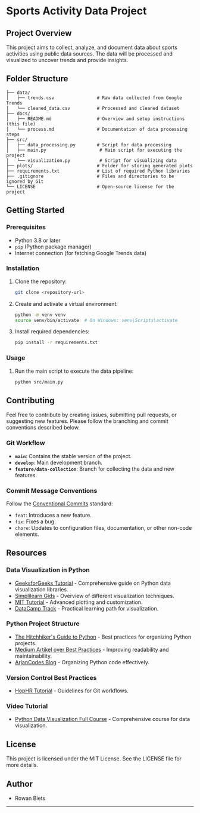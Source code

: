 # Sports Activity Data Project

## Project Overview
This project aims to collect, analyze, and document data about sports activities using public data sources. The data will be processed and visualized to uncover trends and provide insights.

## Folder Structure
```
├── data/
│   ├── trends.csv                # Raw data collected from Google Trends
│   └── cleaned_data.csv          # Processed and cleaned dataset
├── docs/
│   ├── README.md                 # Overview and setup instructions (this file)
│   └── process.md                # Documentation of data processing steps
├── src/
│   ├── data_processing.py        # Script for data processing
│   ├── main.py                    # Main script for executing the project
│   └── visualization.py           # Script for visualizing data
├── plots/                        # Folder for storing generated plots
├── requirements.txt              # List of required Python libraries
├── .gitignore                    # Files and directories to be ignored by Git
└── LICENSE                       # Open-source license for the project
```

## Getting Started

### Prerequisites
- Python 3.8 or later
- `pip` (Python package manager)
- Internet connection (for fetching Google Trends data)

### Installation
1. Clone the repository:
   ```bash
   git clone <repository-url>
   ```
2. Create and activate a virtual environment:
   ```bash
   python -m venv venv
   source venv/bin/activate  # On Windows: venv\Scripts\activate
   ```
3. Install required dependencies:
   ```bash
   pip install -r requirements.txt
   ```

### Usage
1. Run the main script to execute the data pipeline:
   ```bash
   python src/main.py
   ```

## Contributing
Feel free to contribute by creating issues, submitting pull requests, or suggesting new features. Please follow the branching and commit conventions described below.

### Git Workflow
- **`main`**: Contains the stable version of the project.
- **`develop`**: Main development branch.
- **`feature/data-collection`**: Branch for collecting the data and new features.

### Commit Message Conventions
Follow the [Conventional Commits](https://www.conventionalcommits.org/) standard:
- `feat`: Introduces a new feature.
- `fix`: Fixes a bug.
- `chore`: Updates to configuration files, documentation, or other non-code elements.

## Resources
### Data Visualization in Python
- [GeeksforGeeks Tutorial](https://www.geeksforgeeks.org/python-data-visualization-tutorial/?utm_source=chatgpt.com) - Comprehensive guide on Python data visualization libraries.
- [Simplilearn Gids](https://www.simplilearn.com/tutorials/python-tutorial/data-visualization-in-python?utm_source=chatgpt.com) - Overview of different visualization techniques.
- [MIT Tutorial](https://www.mit.edu/~amidi/teaching/data-science-tools/tutorial/data-visualization-with-python/?utm_source=chatgpt.com) - Advanced plotting and customization.
- [DataCamp Track](https://www.datacamp.com/tracks/data-visualization-with-python?utm_source=chatgpt.com) - Practical learning path for visualization.

### Python Project Structure
- [The Hitchhiker's Guide to Python](https://docs.python-guide.org/writing/structure/?utm_source=chatgpt.com) - Best practices for organizing Python projects.
- [Medium Artikel over Best Practices](https://medium.com/%40kuldeepkumawat195/best-practices-in-structuring-python-projects-c7232c9304b0?utm_source=chatgpt.com) - Improving readability and maintainability.
- [ArjanCodes Blog](https://arjancodes.com/blog/organizing-python-code-with-packages-and-modules/?utm_source=chatgpt.com) - Organizing Python code effectively.

### Version Control Best Practices
- [HopHR Tutorial](https://www.hophr.com/tutorial-page/best-practices-version-control-python-projects-step-by-step-guide?utm_source=chatgpt.com) - Guidelines for Git workflows.

### Video Tutorial
- [Python Data Visualization Full Course](https://www.youtube.com/watch?v=q68Qundmans&utm_source=chatgpt.com) - Comprehensive course for data visualization.

## License
This project is licensed under the MIT License. See the LICENSE file for more details.

## Author
- Rowan Biets
---
